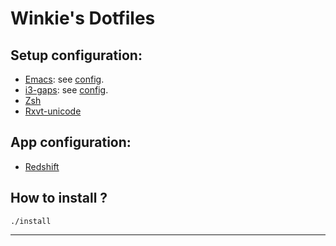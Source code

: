 # Winkie's Dotfiles

## Setup configuration:
* [Emacs]: see [config](./emacs.d/README.md).
* [i3-gaps]: see [config](./i3/README.md).
* [Zsh]
* [Rxvt-unicode]

## App configuration:
* [Redshift]

## How to install ?

```
./install
```

---
[Emacs]: https://www.gnu.org/software/emacs/
[i3-gaps]: https://github.com/Airblader/i3
[Redshift]: https://github.com/jonls/redshift
[Rxvt-unicode]: http://software.schmorp.de/pkg/rxvt-unicode.html
[Zsh]: https://github.com/robbyrussell/oh-my-zsh